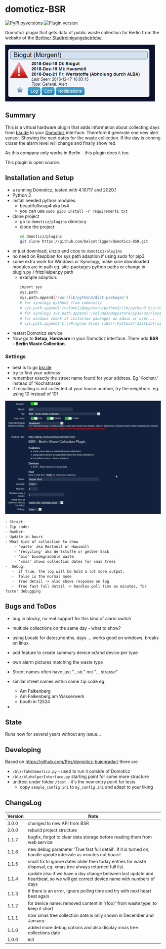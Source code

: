 # domoticz-BSR
[![PyPI pyversions](https://img.shields.io/badge/python-3.9-blue.svg)]() [![Plugin version](https://img.shields.io/badge/version-3.0.0.-red.svg)](https://github.com/belzetrigger/domoticz-BSR/branches/)

Domoticz plugin that gets data of public waste collection for Berlin from the website of the [Berliner Stadtreinigungsbetriebe](http://www.bsr.de/).

![settings](https://github.com/belzetrigger/domoticz-BSR/raw/master/resources/unit_all_warning.PNG)

## Summary
This is a virtual hardware plugin that adds information about collecting days  from [bsr.de](https://www.bsr.de/abfuhrkalender-20520.php)  to your [Domoticz](https://www.domoticz.com/) interface. 
Therefore it generate one new alert sensor. Showing the next dates for the waste collection. If the day is coming closer the alarm level will change and finally show red.

As this company only works in Berlin - this plugin does it too.

This plugin is open source.


## Installation and Setup
- a running Domoticz, tested with 4.10717 and 2020.1
- Python 3
- install needed python modules:
  - beautifullsoup4 aka bs4
  - you can use `sudo pip3 install -r requirements.txt` 
- clone project
    - go to `domoticz/plugins` directory 
    - clone the project
        ```bash
        cd domoticz/plugins
        git clone https://github.com/belzetrigger/domoticz-BSR.git
        ```
- or just download, unzip and copy to `domoticz/plugins` 
- no need on Raspbian for sys path adaption if using sudo for pip3
- some extra work for Windows or Synology, make sure downloaded modules are in path eg. site-packages python paths or change in plugin.py / fritzHelper.py path
  - example adaption:
    ```bash
    import sys
    sys.path
    sys.path.append('/usr/lib/python3/dist-packages')
    # for synology python3 from community
    # sys.path.append('/volume1/@appstore/python3/lib/python3.5/site-packages')
    # for synology sys.path.append('/volume1/@appstore/py3k/usr/local/lib/python3.5/site-packages')
    # for windows check if installed packages as admin or user...
    # sys.path.append('C:\\Program Files (x86)\\Python37-32\\Lib\\site-packages')
    ```
- restart Domoticz service
- Now go to **Setup**, **Hardware** in your Domoticz interface. There add
**BSR - Berlin Waste Collection**.
### Settings
   - best is to go  [bsr.de](https://www.bsr.de/abfuhrkalender-20520.php)
   - try to find your address
   - remember exactly the street name found for your address. Eg 'Kochstr.' instead of 'Kochstrasse'
   - if recycling is not collected at your house number, try the neighbors.  eg. using 10 instead of 10f

![settings](https://github.com/belzetrigger/domoticz-BSR/raw/master/resources/settings.PNG)


    - Street:
    - Zip code:
    - Number:
    - Update in hours
    - What kind of collection to show
        - 'waste' aka Restmüll or Hausmüll
        - 'recycling' aka Wertstoffe or gelber Sack
        - 'bio' biodegradable waste
        - 'xmas' shows collection dates for xmas trees
    -  Debug: 
       -  if True, the log will be hold a lot more output.
       -  false is the normal mode
       -  true detail -> also shows response on log
       -  True fast full detail -> handles poll time as minutes, for faster debugging
  
## Bugs and ToDos
- bug in blocky, no real support for this kind of alarm switch
- multiple collections on the same day - what to show?
- using Locale for dates,months, days ... works good on windows, breaks on linux
- add feature to create summary device or/and device per type
- own alarm pictures matching the waste type
- Street names often have just "...str." not "....strasse"
- similar street names within same zip code eg: 
    - Am Falkenberg 
    - Am Falkenberg am Wasserwerk
    - booth in 12524

- 

## State
Runs now for several years without any issue... 

## Developing
Based on https://github.com/ffes/domoticz-buienradar/ there are
- `/blz/fakeDomoticz.py` - used to run it outside of Domoticz
- `/blz/blzHelperInterface.py` starting point for some more structure
- unittest under folder `/test`  - it's the new entry point for tests
  - copy `sample_config.ini`  to `my_config.ini` and adapt to your liking  
## ChangeLog
| Version | Note                                                                                     |
| ------- | ---------------------------------------------------------------------------------------- |
| 3.0.0   | changed to new API from BSR |
| 2.0.0   | rebuild project structure |
| 1.1.7   | bugfix, forgot to clear data storage before reading them from web service |
| 1.1.6   | new debug parameter 'True fast full detail'. if it is turned on, handle update intervale as minutes not hours! |
| 1.1.5   | small fix to ignore dates older then today entries for waste disposal, eg. xmas tree always returned full list. |
| 1.1.4   | update also if we have a day change between last update and heartbeat, so we will get correct device name with numbers of days |
| 1.1.3   | if there is an error, ignore polling time and try with next heart beat again | 
| 1.1.2   | for device name: removed content in '(foo)' from waste type, to keep it short |
| 1.1.1   | now xmas tree collection date is only shown in December and January  |
| 1.1.0   | added more debug options and also display xmas tree collections date |
| 1.0.0   | init |
